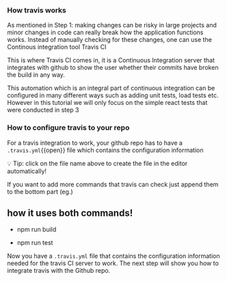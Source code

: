 ### How travis works 

As mentioned in Step 1: making changes can be risky in large projects and minor changes in code can really break how the application functions works. Instead of manually checking for these changes, one can use the Continous integration tool Travis CI

This is where Travis CI comes in, it is a Continuous Integration server that integrates with github to show the user whether their commits have broken the build in any way.

This automation which is an integral part of continuous integration can be configured in many different ways such as adding unit tests, load tests etc. However in this tutorial we will only focus on the simple react tests that were conducted in step 3



### How to configure travis to your repo

For a travis integration to work, your github repo has to have a `.travis.yml`{{open}} file which contains the configuration information  

💡 Tip: click on the file name above to create the file in the editor automatically!



If you want to add more commands that travis can check just append them to the bottom part (eg.)


## how it uses both commands!
- npm run build

- npm run test



Now you have a `.travis.yml` file that contains the configuration information needed for the travis CI server to work. The next step will show you how to integrate travis with the Github repo.